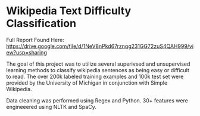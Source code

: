 # Wikipedia Text Difficulty Classification
Full Report Found Here: https://drive.google.com/file/d/1NeV8nPkd67rznqg231GG72zuS4QAH999/view?usp=sharing

The goal of this project was to utilize several superivsed and unsupervised learning methods to classify wikipedia sentences as being easy or difficult to read.  The over 200k labeled training examples and 100k test set were provided by the University of Michigan in conjunction with Simple Wikipedia.  

Data cleaning was performed using Regex and Python. 30+ features were engineeered using NLTK and SpaCy. 

